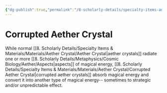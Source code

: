 ```yaml
---
{"dg-publish":true,"permalink":"/8-scholarly-details/specialty-items-and-materials/materials/aether-crystal/corrupted-aether-crystal/","noteIcon":""}
---
```


# Corrupted Aether Crystal



While normal [[8. Scholarly Details/Specialty Items & Materials/Materials/Aether Crystal/Aether Crystal\|aether crystals]] radiate one or more [[8. Scholarly Details/Metaphysics/Cosmic Biology/Aether/Aspects\|aspects]] of magical energy, [[8. Scholarly Details/Specialty Items & Materials/Materials/Aether Crystal/Corrupted Aether Crystal\|corrupted aether crystals]] absorb magical energy and convert it into another type of magical energy-- sometimes to strategic and/or unpredictable effect. 